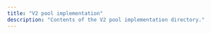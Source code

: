 ```yaml
---
title: "V2 pool implementation"
description: "Contents of the V2 pool implementation directory."
---
```

